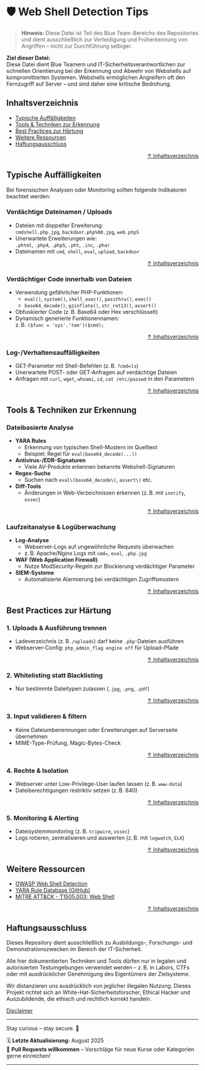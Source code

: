 # 🛡️ Web Shell Detection Tips

> **Hinweis:** Diese Datei ist Teil des Blue Team-Bereichs des Repositories und dient ausschließlich zur Verteidigung und Früherkennung von Angriffen – nicht zur Durchführung selbiger.

**Ziel dieser Datei:**  
Diese Datei dient Blue Teamern und IT-Sicherheitsverantwortlichen zur schnellen Orientierung 
bei der Erkennung und Abwehr von Webshells auf kompromittierten Systemen. Webshells ermöglichen 
Angreifern oft den Fernzugriff auf Server – und sind daher eine kritische Bedrohung.



## Inhaltsverzeichnis
- [Typische Auffälligkeiten](#typische-auffälligkeiten)
- [Tools & Techniken zur Erkennung](#tools--techniken-zur-erkennung)
- [Best Practices zur Härtung](#best-practices-zur-härtung)
- [Weitere Ressourcen](#weitere-ressourcen)
- [Haftungsausschluss](#haftungsausschluss)



<div align=right>

[↑ Inhaltsverzeichnis](#inhaltsverzeichnis)

</div>



## Typische Auffälligkeiten

Bei forensischen Analysen oder Monitoring sollten folgende Indikatoren beachtet werden:

### Verdächtige Dateinamen / Uploads

- Dateien mit doppelter Erweiterung:  
  `cmdshell.php.jpg`, `backdoor.php%00.jpg`, `web.php5`
- Unerwartete Erweiterungen wie:  
  `.phtml`, `.php4`, `.php5`, `.pht`, `.inc`, `.phar`
- Dateinamen mit `cmd`, `shell`, `eval`, `upload`, `backdoor`

<div align=right>

[↑ Inhaltsverzeichnis](#inhaltsverzeichnis)

</div>



### Verdächtiger Code innerhalb von Dateien

- Verwendung gefährlicher PHP-Funktionen:
  - `eval()`, `system()`, `shell_exec()`, `passthru()`, `exec()`
  - `base64_decode()`, `gzinflate()`, `str_rot13()`, `assert()`
- Obfuskierter Code (z. B. Base64 oder Hex verschlüsselt)
- Dynamisch generierte Funktionennamen:  
  z. B. `($func = 'sys'.'tem')($cmd);`

<div align=right>

[↑ Inhaltsverzeichnis](#inhaltsverzeichnis)

</div>



### Log-/Verhaltensauffälligkeiten

- GET-Parameter mit Shell-Befehlen (z. B. `?cmd=ls`)
- Unerwartete POST- oder GET-Anfragen auf verdächtige Dateien
- Anfragen mit `curl`, `wget`, `whoami`, `id`, `cat /etc/passwd` in den Parametern



<div align=right>

[↑ Inhaltsverzeichnis](#inhaltsverzeichnis)

</div>



## Tools & Techniken zur Erkennung

### Dateibasierte Analyse

- **YARA Rules**
  - Erkennung von typischen Shell-Mustern im Quelltext
  - Beispiel: Regel für `eval(base64_decode(...))`
- **Antivirus-/EDR-Signaturen**
  - Viele AV-Produkte erkennen bekannte Webshell-Signaturen
- **Regex-Suche**
  - Suchen nach `eval\(base64_decode\(`, `assert\(` etc.
- **Diff-Tools**
  - Änderungen in Web-Verzeichnissen erkennen (z. B. mit `inotify`, `ossec`)

<div align=right>

[↑ Inhaltsverzeichnis](#inhaltsverzeichnis)

</div>



### Laufzeitanalyse & Logüberwachung

- **Log-Analyse**
  - Webserver-Logs auf ungewöhnliche Requests überwachen
  - z. B. Apache/Nginx Logs mit `cmd=`, `eval`, `.php.jpg`
- **WAF (Web Application Firewall)**
  - Nutze ModSecurity-Regeln zur Blockierung verdächtiger Parameter
- **SIEM-Systeme**
  - Automatisierte Alarmierung bei verdächtigen Zugriffsmustern



<div align=right>

[↑ Inhaltsverzeichnis](#inhaltsverzeichnis)

</div>

## Best Practices zur Härtung

### 1. Uploads & Ausführung trennen
- Ladeverzeichnis (z. B. `/uploads`) darf keine `.php`-Dateien ausführen
- Webserver-Config: `php_admin_flag engine off` für Upload-Pfade

<div align=right>

[↑ Inhaltsverzeichnis](#inhaltsverzeichnis)

</div>



### 2. Whitelisting statt Blacklisting
- Nur bestimmte Dateitypen zulassen (`.jpg`, `.png`, `.pdf`)

<div align=right>

[↑ Inhaltsverzeichnis](#inhaltsverzeichnis)

</div>



### 3. Input validieren & filtern
- Keine Dateiumbenennungen oder Erweiterungen auf Serverseite übernehmen
- MIME-Type-Prüfung, Magic-Bytes-Check

<div align=right>

[↑ Inhaltsverzeichnis](#inhaltsverzeichnis)

</div>



### 4. Rechte & Isolation
- Webserver unter Low-Privilege-User laufen lassen (z. B. `www-data`)
- Dateiberechtigungen restriktiv setzen (z. B. 640)

<div align=right>

[↑ Inhaltsverzeichnis](#inhaltsverzeichnis)

</div>



### 5. Monitoring & Alerting
- Dateisystemmonitoring (z. B. `tripwire`, `ossec`)
- Logs rotieren, zentralisieren und auswerten (z. B. mit `logwatch`, `ELK`)



<div align=right>

[↑ Inhaltsverzeichnis](#inhaltsverzeichnis)

</div>



## Weitere Ressourcen

- [OWASP Web Shell Detection](https://owasp.org/www-community/attacks/Web_Shell)
- [YARA Rule Database (GitHub)](https://github.com/Yara-Rules/rules)
- [MITRE ATT&CK - T1505.003: Web Shell](https://attack.mitre.org/techniques/T1505/003/)



<div align=right>

[↑ Inhaltsverzeichnis](#inhaltsverzeichnis)

</div>



## Haftungsausschluss

Dieses Repository dient ausschließlich zu Ausbildungs-, Forschungs- und Demonstrationszwecken im Bereich der IT-Sicherheit.

Alle hier dokumentierten Techniken und Tools dürfen nur in legalen und autorisierten Testumgebungen verwendet werden – z. B. in Labors, CTFs oder mit ausdrücklicher Genehmigung des Eigentümers der Zielsysteme.

Wir distanzieren uns ausdrücklich von jeglicher illegalen Nutzung.
Dieses Projekt richtet sich an White-Hat-Sicherheitsforscher, Ethical Hacker und Auszubildende, die ethisch und rechtlich korrekt handeln.

[Disclaimer](/00-disclaimer/disclaimer.md)

--- 
Stay curious – stay secure. 🔐

🗓️ **Letzte Aktualisierung:** August 2025  
🤝 **Pull Requests willkommen** – Vorschläge für neue Kurse oder Kategorien gerne einreichen!

---